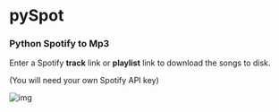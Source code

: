 # pySpot
### Python Spotify to Mp3

Enter a Spotify **track** link or **playlist** link to download the songs to disk.

(You will need your own Spotify API key)

![img](https://i.ibb.co/3rBtLdQ/Screenshot-from-2024-03-29-17-43-19.png)